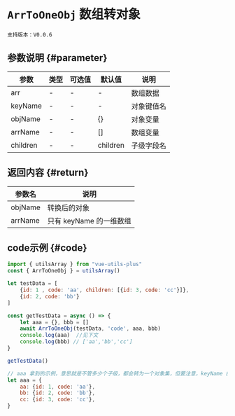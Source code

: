 # `ArrToOneObj` 数组转对象

`支持版本：V0.0.6`


## 参数说明 {#parameter}

| 参数       | 类型  | 可选值 | 默认值      | 说明    |
|----------|-----|-----|----------|-------|
| arr      | -   | -   | -        | 数组数据  |
| keyName  | -   | -   | -        | 对象键值名 |
| objName  | -   | -   | {}       | 对象变量  |
| arrName  | -   | -   | []       | 数组变量  |
| children | -   | -   | children | 子级字段名 |


## 返回内容 {#return}

| 参数名     | 说明               |
|---------|------------------|
| objName | 转换后的对象           |
| arrName | 只有 keyName 的一维数组 |


## code示例 {#code}

```javascript
import { utilsArray } from "vue-utils-plus"
const { ArrToOneObj } = utilsArray()

let testData = [
    {id: 1 , code: 'aa', children: [{id: 3, code: 'cc'}]},
    {id: 2, code: 'bb'}
]

const getTestData = async () => {
    let aaa = {}, bbb = []
    await ArrToOneObj(testData, 'code', aaa, bbb)
    console.log(aaa)  //见下文
    console.log(bbb) // ['aa','bb','cc']
}

getTestData()

// aaa 拿到的示例，意思就是不管多少个子级，都会转为一个对象集，但要注意，keyName 的值要是唯一的，否则就会被覆盖掉
let aaa = {
    aa: {id: 1, code: 'aa'},
    bb: {id: 2, code: 'bb'},
    cc: {id: 3, code: 'cc'},
}

```
